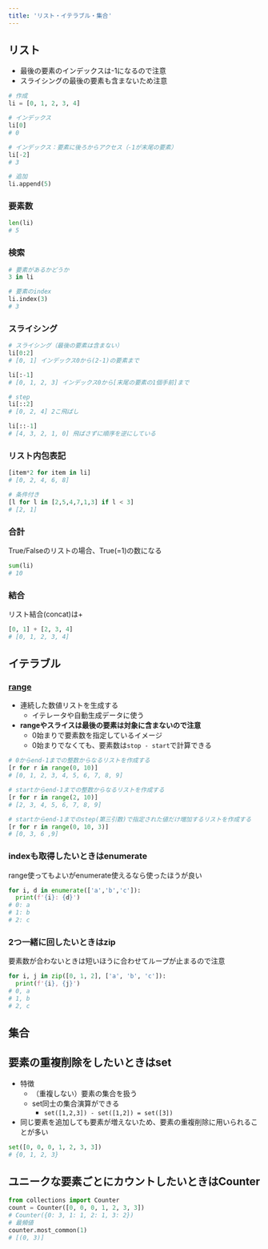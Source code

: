 ```yaml
---
title: 'リスト・イテラブル・集合'
---
```


## リスト
- 最後の要素のインデックスは-1になるので注意
- スライシングの最後の要素も含まないため注意

```py
# 作成
li = [0, 1, 2, 3, 4]

# インデックス
li[0]
# 0

# インデックス：要素に後ろからアクセス（-1が末尾の要素）
li[-2]
# 3

# 追加
li.append(5)
```

### 要素数
```py
len(li)
# 5
```

### 検索
```py
# 要素があるかどうか
3 in li

# 要素のindex
li.index(3)
# 3
```

### スライシング
```py
# スライシング（最後の要素は含まない）
li[0:2]
# [0, 1] インデックス0から(2-1)の要素まで

li[:-1]
# [0, 1, 2, 3] インデックス0から[末尾の要素の1個手前]まで

# step
li[::2]
# [0, 2, 4] 2こ飛ばし

li[::-1]
# [4, 3, 2, 1, 0] 飛ばさずに順序を逆にしている
```

### リスト内包表記
```py
[item*2 for item in li]
# [0, 2, 4, 6, 8]

# 条件付き
[l for l in [2,5,4,7,1,3] if l < 3]
# [2, 1]
```

### 合計
True/Falseのリストの場合、True(=1)の数になる
```py
sum(li)
# 10
```

### 結合
リスト結合(concat)は+
```py
[0, 1] + [2, 3, 4]
# [0, 1, 2, 3, 4]
```

## イテラブル
### [range](https://docs.python.org/ja/3/tutorial/controlflow.html#the-range-function)
- 連続した数値リストを生成する
  - イテレータや自動生成データに使う
- **rangeやスライスは最後の要素は対象に含まないので注意**
  - 0始まりで要素数を指定しているイメージ
  - 0始まりでなくても、要素数は`stop - start`で計算できる

```py
# 0からend-1までの整数からなるリストを作成する
[r for r in range(0, 10)]
# [0, 1, 2, 3, 4, 5, 6, 7, 8, 9]

# startからend-1までの整数からなるリストを作成する
[r for r in range(2, 10)]
# [2, 3, 4, 5, 6, 7, 8, 9]

# startからend-1までのstep(第三引数)で指定された値だけ増加するリストを作成する
[r for r in range(0, 10, 3)]
# [0, 3, 6 ,9]
```

### indexも取得したいときはenumerate
range使ってもよいがenumerate使えるなら使ったほうが良い
```py
for i, d in enumerate(['a','b','c']):
  print(f'{i}: {d}')
# 0: a
# 1: b
# 2: c
```

### 2つ一緒に回したいときはzip
要素数が合わないときは短いほうに合わせてループが止まるので注意
```py
for i, j in zip([0, 1, 2], ['a', 'b', 'c']):
  print(f'{i}, {j}')
# 0, a
# 1, b
# 2, c
```

## 集合
## 要素の重複削除をしたいときはset
- 特徴
  - （重複しない）要素の集合を扱う
  - set同士の集合演算ができる
    - `set([1,2,3]) - set([1,2]) = set([3])`
- 同じ要素を追加しても要素が増えないため、要素の重複削除に用いられることが多い

```py
set([0, 0, 0, 1, 2, 3, 3])
# {0, 1, 2, 3}
```

## ユニークな要素ごとにカウントしたいときはCounter
```py
from collections import Counter
count = Counter([0, 0, 0, 1, 2, 3, 3])
# Counter({0: 3, 1: 1, 2: 1, 3: 2})
# 最頻値
counter.most_common(1)
# [(0, 3)]
```
